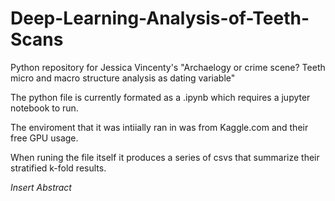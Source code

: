 # Deep-Learning-Analysis-of-Teeth-Scans

Python repository for Jessica Vincenty's "Archaelogy or crime scene? Teeth micro and macro structure analysis as dating variable"

The python file is currently formated as a .ipynb which requires a jupyter notebook to run.

The enviroment that it was intiially ran in was from Kaggle.com and their free GPU usage.

When runing the file itself it produces a series of csvs that summarize their stratified k-fold results.

<i> Insert Abstract
  
</i>
